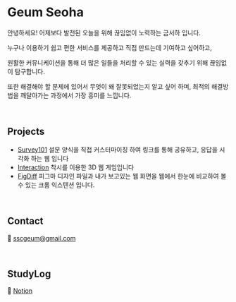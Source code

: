 # Geum Seoha

안녕하세요! 어제보다 발전된 오늘을 위해 끊임없이 노력하는 금서하 입니다.

누구나 이용하기 쉽고 편한 서비스를 제공하고 직접 만드는데 기여하고 싶어하고, 

원활한 커뮤니케이션을 통해 더 많은 일들을 처리할 수 있는 실력을 갖추기 위해 끊임없이 탐구합니다.

또한 해결해야 할 문제에 있어서 무엇이 왜 잘못되었는지 알고 싶어 하며, 최적의 해결방법을 깨달아가는 과정에서 가장 흥미를 느낍니다.

<br>

## Projects

- [Survey101](https://github.com/seohag/survey101-client) 설문 양식을 직접 커스터마이징 하여 링크를 통해 공유하고, 응답을 시각화 하는 웹 입니다
- [Interaction](https://github.com/howinteraction/interaction) 착시를 이용한 3D 웹 게임입니다
- [FigDiff](https://github.com/FigDiff/figdiff-client) 피그마 디자인 파일과 내가 보고있는 웹 화면을 웹에서 한눈에 비교하여 볼 수 있는 크롬 익스텐션 입니다.

<br>

## Contact

📧 sscgeum@gmail.com

<br>

## StudyLog

📖 [Notion](https://www.notion.so/2f229a89a44e4c06a88954a3fa7d3c34)



